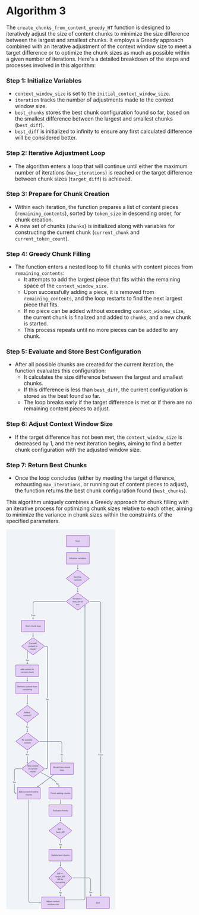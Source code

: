 # Algorithm 3
The `create_chunks_from_content_greedy_HT` function is designed to iteratively adjust the size of content chunks to minimize the size difference between the largest and smallest chunks. It employs a Greedy approach combined with an iterative adjustment of the context window size to meet a target difference or to optimize the chunk sizes as much as possible within a given number of iterations. Here's a detailed breakdown of the steps and processes involved in this algorithm:

### Step 1: Initialize Variables
- `context_window_size` is set to the `initial_context_window_size`.
- `iteration` tracks the number of adjustments made to the context window size.
- `best_chunks` stores the best chunk configuration found so far, based on the smallest difference between the largest and smallest chunks (`best_diff`).
- `best_diff` is initialized to infinity to ensure any first calculated difference will be considered better.

### Step 2: Iterative Adjustment Loop
- The algorithm enters a loop that will continue until either the maximum number of iterations (`max_iterations`) is reached or the target difference between chunk sizes (`target_diff`) is achieved.

### Step 3: Prepare for Chunk Creation
- Within each iteration, the function prepares a list of content pieces (`remaining_contents`), sorted by `token_size` in descending order, for chunk creation.
- A new set of chunks (`chunks`) is initialized along with variables for constructing the current chunk (`current_chunk` and `current_token_count`).

### Step 4: Greedy Chunk Filling
- The function enters a nested loop to fill chunks with content pieces from `remaining_contents`:
  - It attempts to add the largest piece that fits within the remaining space of the `context_window_size`.
  - Upon successfully adding a piece, it is removed from `remaining_contents`, and the loop restarts to find the next largest piece that fits.
  - If no piece can be added without exceeding `context_window_size`, the current chunk is finalized and added to `chunks`, and a new chunk is started.
  - This process repeats until no more pieces can be added to any chunk.

### Step 5: Evaluate and Store Best Configuration
- After all possible chunks are created for the current iteration, the function evaluates this configuration:
  - It calculates the size difference between the largest and smallest chunks.
  - If this difference is less than `best_diff`, the current configuration is stored as the best found so far.
  - The loop breaks early if the target difference is met or if there are no remaining content pieces to adjust.

### Step 6: Adjust Context Window Size
- If the target difference has not been met, the `context_window_size` is decreased by 1, and the next iteration begins, aiming to find a better chunk configuration with the adjusted window size.

### Step 7: Return Best Chunks
- Once the loop concludes (either by meeting the target difference, exhausting `max_iterations`, or running out of content pieces to adjust), the function returns the best chunk configuration found (`best_chunks`).

This algorithm uniquely combines a Greedy approach for chunk filling with an iterative process for optimizing chunk sizes relative to each other, aiming to minimize the variance in chunk sizes within the constraints of the specified parameters.

![Alt text for the image](https://github.com/SriKumarDundigalla/QTI/blob/AI-Algorithm-3/Algorithm3.png)

